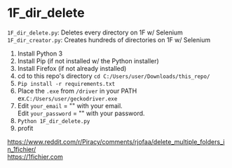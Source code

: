 # 1F_dir_delete
<code>1F_dir_delete.py</code>: Deletes every directory on 1F w/ Selenium<br>
<code>1F_dir_creator.py</code>: Creates hundreds of directories on 1F w/ Selenium<br>

<ol>
<li>Install Python 3</li>
<li>Install Pip (if not installed w/ the Python installer)</li>
<li>Install Firefox (if not already installed)</li>
<li>cd to this repo's directory <code>cd C:/Users/user/Downloads/this_repo/</code></li>
<li><code>Pip install -r requirements.txt</code></li>
  <li>Place the <code>.exe</code> from <code>/driver</code> in your PATH ex.<code>C:/Users/user/geckodriver.exe</code></li>
<li>Edit <code>your_email</code> = "" with your email.<br>
Edit <code>your_password</code> = "" with your password.</li>
<li><code>Python 1F_dir_delete.py</code></li>
<li>profit</li>
</ol>

https://www.reddit.com/r/Piracy/comments/rjofaa/delete_multiple_folders_in_1fichier/<br>
https://1fichier.com
